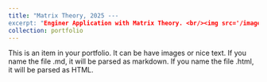 ```yaml
---
title: "Matrix Theory, 2025 --- 
excerpt: "Enginer Application with Matrix Theory. <br/><img src='/images/bigpicMT.jpg'>"
collection: portfolio         
---
```


This is an item in your portfolio. It can be have images or nice text. If you name the file .md, it will be parsed as markdown. If you name the file .html, it will be parsed as HTML. 



